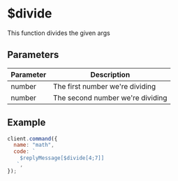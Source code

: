 # $divide

This function divides the given args

## Parameters

| Parameter | Description                      |
| --------- | -------------------------------- |
| number    | The first number we're dividing  |
| number    | The second number we're dividing |

## Example

```js
client.command({
  name: "math",
  code: `
    $replyMessage[$divide[4;7]]
   `,
});
```
